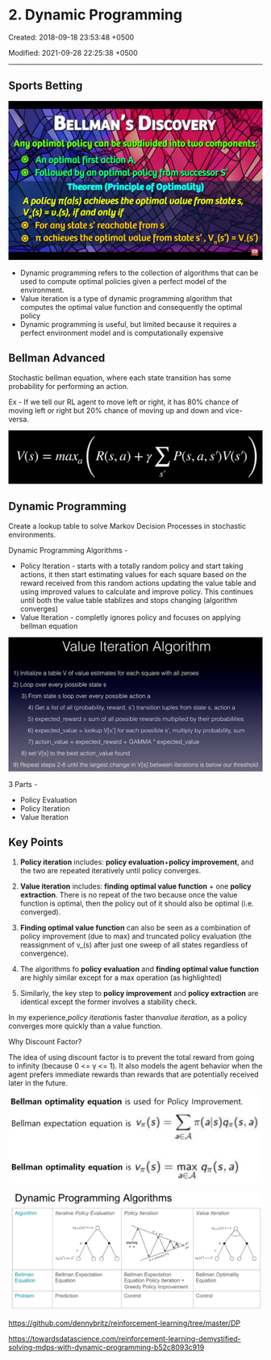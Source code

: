 # 2. Dynamic Programming

Created: 2018-09-18 23:53:48 +0500

Modified: 2021-09-28 22:25:38 +0500

---

## Sports Betting

![image](media/2.-Dynamic-Programming-image1.png)

- Dynamic programming refers to the collection of algorithms that can be used to compute optimal policies given a perfect model of the environment.
- Value iteration is a type of dynamic programming algorithm that computes the optimal value function and consequently the optimal policy
- Dynamic programming is useful, but limited because it requires a perfect environment model and is computationally expensive

## Bellman Advanced

Stochastic bellman equation, where each state transition has some probability for performing an action.

Ex - If we tell our RL agent to move left or right, it has 80% chance of moving left or right but 20% chance of moving up and down and vice-versa.

![image](media/2.-Dynamic-Programming-image2.png)

## Dynamic Programming

Create a lookup table to solve Markov Decision Processes in stochastic environments.

Dynamic Programming Algorithms -

- Policy Iteration - starts with a totally random policy and start taking actions, it then start estimating values for each square based on the reward received from this random actions updating the value table and using improved values to calculate and improve policy. This continues until both the value table stablizes and stops changing (algorithm converges)
- Value Iteration - completly ignores policy and focuses on applying bellman equation

![image](media/2.-Dynamic-Programming-image3.png)

3 Parts -

- Policy Evaluation
- Policy Iteration
- Value Iteration

## Key Points

1. **Policy iteration** includes: **policy evaluation**+**policy improvement**, and the two are repeated iteratively until policy converges.

2. **Value iteration** includes: **finding optimal value function** + one **policy extraction**. There is no repeat of the two because once the value function is optimal, then the policy out of it should also be optimal (i.e. converged).

3. **Finding optimal value function** can also be seen as a combination of policy improvement (due to max) and truncated policy evaluation (the reassignment of v_(s) after just one sweep of all states regardless of convergence).

4. The algorithms fo **policy evaluation** and **finding optimal value function** are highly similar except for a max operation (as highlighted)

5. Similarly, the key step to **policy improvement** and **policy extraction** are identical except the former involves a stability check.

In my experience,*policy iteration*is faster than*value iteration*, as a policy converges more quickly than a value function.

Why Discount Factor?

The idea of using discount factor is to prevent the total reward from going to infinity (because 0 <= γ <= 1). It also models the agent behavior when the agent prefers immediate rewards than rewards that are potentially received later in the future.

![image](media/2.-Dynamic-Programming-image4.png)

![image](media/2.-Dynamic-Programming-image5.png)

<https://github.com/dennybritz/reinforcement-learning/tree/master/DP>

<https://towardsdatascience.com/reinforcement-learning-demystified-solving-mdps-with-dynamic-programming-b52c8093c919>
